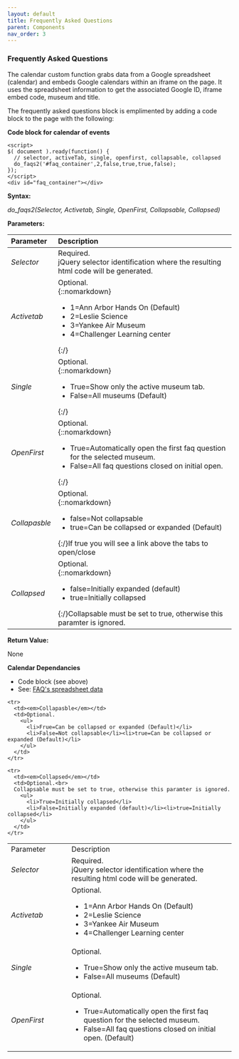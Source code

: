 ```yaml
---
layout: default
title: Frequently Asked Questions
parent: Components
nav_order: 3
---
```


### Frequently Asked Questions

The calendar custom function grabs data from a Google spreadsheet (calendar) and embeds Google calendars within an iframe on the page.  It uses the spreadsheet information to get the associated Google ID, iframe embed code, museum and title.

The frequently asked questions block is emplimented by adding a code block to the page with the following:

**Code block for calendar of events**
```
<script>
$( document ).ready(function() { 
  // selector, activeTab, single, openfirst, collapsable, collapsed 
  do_faqs2('#faq_container',2,false,true,true,false);
});
</script>
<div id="faq_container"></div>
```

**Syntax:**

*do_faqs2(Selector, Activetab, Single, OpenFirst, Collapsable, Collapsed)*

**Parameters:**

| Parameter | Description |
| :-------- | :---------- |
| *Selector*  | Required.<br>jQuery selector identification where the resulting html code will be generated. |
| *Activetab* |Optional.<br>{::nomarkdown}<ul><li>1=Ann Arbor Hands On (Default)</li><li>2=Leslie Science</li><li>3=Yankee Air Museum</li><li>4=Challenger Learning center</li></ul>{:/}|
| *Single* |Optional.<br>{::nomarkdown}<ul><li>True=Show only the active museum tab.</li><li>False=All museums (Default)</li></ul>{:/}|
| *OpenFirst* |Optional.<br>{::nomarkdown}<ul><li>True=Automatically open the first faq question for the selected museum.</li><li>False=All faq questions closed on initial open.</li></ul>{:/}|
| *Collapasble* |Optional.<br>{::nomarkdown}<ul><li>false=Not collapsable</li><li>true=Can be collapsed or expanded (Default)</li></ul>{:/}If true you will see a link above the tabs to open/close|
| *Collapsed* |Optional.<br>{::nomarkdown}<ul><li>false=Initially expanded (default)</li><li>true=Initially collapsed</li></ul>{:/}Collapsable must be set to true, otherwise this paramter is ignored.|

**Return Value:**

None


**Calendar Dependancies**
- Code block (see above)
- See: [FAQ's spreadsheet data]({{site.mybase}}/spreadsheets/faq.html)

<table class="ws-table-all notranslate"> 
  <tbody>
    <tr class="tableTop">
     <td style="width:120px">Parameter</td>
     <td>Description</td>
    </tr>
    <tr>
      <td><em>Selector</em></td>
      <td>Required.<br>jQuery selector identification where the resulting html code will be generated.</td>
    </tr>
    <tr class="w3-white">
      <td><em>Activetab</em></td>
      <td>Optional.
      	<ul>
      		<li>1=Ann Arbor Hands On (Default)</li>
      		<li>2=Leslie Science</li>
      		<li>3=Yankee Air Museum</li>
      		<li>4=Challenger Learning center</li>
      	</ul>
	   </td>
    </tr>
    <tr>
      <td><em>Single</em></td>
      <td>Optional.
        <ul>
          <li>True=Show only the active museum tab.</li>
          <li>False=All museums (Default)</li>
        </ul>
      </td>
    </tr>
    <tr>
      <td><em>OpenFirst</em></td>
      <td>Optional.
        <ul>
          <li>True=Automatically open the first faq question for the selected museum.</li>
          <li>False=All faq questions closed on initial open. (Default)</li>
        </ul>
      </td>
    </tr>

    <tr>
      <td><em>Collapasble</em></td>
      <td>Optional.
        <ul>
          <li>Frue=Can be collapsed or expanded (Default)</li>
          <li>False=Not collapsable</li><li>true=Can be collapsed or expanded (Default)</li>
        </ul>
      </td>
    </tr>

    <tr>
      <td><em>Collapsed</em></td>
      <td>Optional.<br>
      Collapsable must be set to true, otherwise this paramter is ignored.
        <ul>
          <li>True=Initially collapsed</li>
          <li>False=Initially expanded (default)</li><li>true=Initially collapsed</li>
        </ul>
      </td>
    </tr>

  </tbody>
</table>

